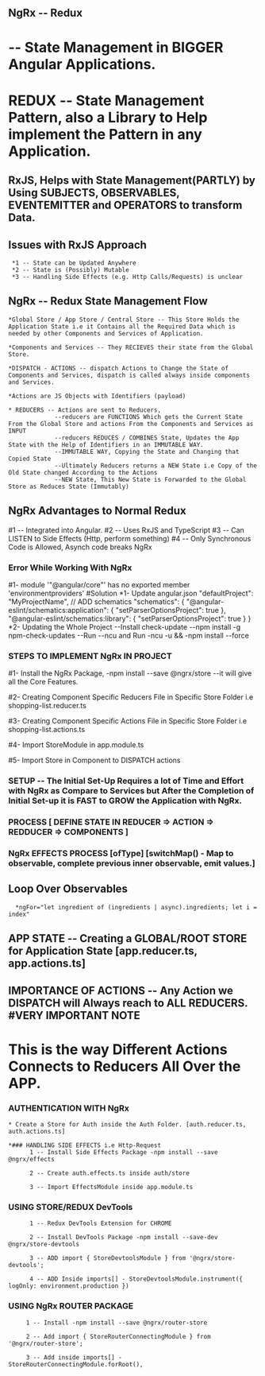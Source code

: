 ## NgRx -- Redux
   # -- State Management in BIGGER Angular Applications.
   # REDUX -- State Management Pattern, also a Library to Help implement the Pattern in any Application.

## RxJS, Helps with State Management(PARTLY) by Using SUBJECTS, OBSERVABLES, EVENTEMITTER and OPERATORS to transform Data.
   
   ## Issues with RxJS Approach
     *1 -- State can be Updated Anywhere
     *2 -- State is (Possibly) Mutable
     *3 -- Handling Side Effects (e.g. Http Calls/Requests) is unclear

## NgRx -- Redux State Management Flow
    *Global Store / App Store / Central Store -- This Store Holds the Application State i.e it Contains all the Required Data which is needed by other Components and Services of Application.

    *Components and Services -- They RECIEVES their state from the Global Store.

    *DISPATCH - ACTIONS -- dispatch Actions to Change the State of Components and Services, dispatch is called always inside components and Services.

    *Actions are JS Objects with Identifiers (payload)

    * REDUCERS -- Actions are sent to Reducers, 
                 --reducers are FUNCTIONS Which gets the Current State From the Global Store and actions From the Components and Services as INPUT
                 --reducers REDUCES / COMBINES State, Updates the App State with the Help of Identifiers in an IMMUTABLE WAY.
                 --IMMUTABLE WAY, Copying the State and Changing that Copied State
                 --Ultimately Reducers returns a NEW State i.e Copy of the Old State changed According to the Actions
                 --NEW State, This New State is Forwarded to the Global Store as Reduces State (Immutably)    

## NgRx Advantages to Normal Redux
  #1 -- Integrated into Angular.
  #2 -- Uses RxJS and TypeScript
  #3 -- Can LISTEN to Side Effects (Http, perform something)
  #4 -- Only Synchronous Code is Allowed, Asynch code breaks NgRx

### Error While Working With NgRx
  #1- module '"@angular/core"' has no exported member 'environmentproviders'
      #Solution
      *1- Update angular.json
                           "defaultProject": "MyProjectName",
                            // ADD schematics
                            "schematics": {
                              "@angular-eslint/schematics:application": {
                                "setParserOptionsProject": true
                              },
                              "@angular-eslint/schematics:library": {
                                "setParserOptionsProject": true
                              }
                            }
      *2- Updating the Whole Project
                 --Install check-update --npm install -g npm-check-updates
                 --Run --ncu and Run -ncu -u && -npm install --force

   
### STEPS TO IMPLEMENT NgRx IN PROJECT 
   #1- Install the NgRx Package, -npm install --save @ngrx/store --it will give all the Core Features.

   #2- Creating Component Specific Reducers File in Specific Store Folder i.e shopping-list.reducer.ts

   #3- Creating Component Specific Actions File in Specific Store Folder i.e shopping-list.actions.ts

   #4- Import StoreModule in app.module.ts

   #5- Import Store in Component to DISPATCH actions


### SETUP -- The Initial Set-Up Requires a lot of Time and Effort with NgRx as Compare to Services but After the Completion of Initial Set-up it is FAST to GROW the Application with NgRx. 

### PROCESS [ DEFINE STATE IN REDUCER => ACTION => REDDUCER => COMPONENTS ]

### NgRx EFFECTS PROCESS [ofType] [switchMap() - Map to observable, complete previous inner observable, emit values.]
   ## Loop Over Observables
      *ngFor="let ingredient of (ingredients | async).ingredients; let i = index"

## APP STATE -- Creating a GLOBAL/ROOT STORE for Application State [app.reducer.ts, app.actions.ts]


## IMPORTANCE OF ACTIONS -- Any Action we DISPATCH will Always reach to ALL REDUCERS. #VERY IMPORTANT NOTE
# This is the way Different Actions Connects to Reducers All Over the APP.


### AUTHENTICATION WITH NgRx
    * Create a Store for Auth inside the Auth Folder. [auth.reducer.ts, auth.actions.ts]

    *### HANDLING SIDE EFFECTS i.e Http-Request
          1 -- Install Side Effects Package -npm install --save @ngrx/effects

          2 -- Create auth.effects.ts inside auth/store 

          3 -- Import EffectsModule inside app.module.ts


### USING STORE/REDUX DevTools
          1 -- Redux DevTools Extension for CHROME

          2 -- Install DevTools Package -npm install --save-dev @ngrx/store-devtools

          3 -- ADD import { StoreDevtoolsModule } from '@ngrx/store-devtools';

          4 -- ADD Inside imports[] - StoreDevtoolsModule.instrument({ logOnly: environment.production })


### USING NgRx ROUTER PACKAGE
         1 -- Install -npm install --save @ngrx/router-store

         2 -- Add import { StoreRouterConnectingModule } from '@ngrx/router-store';

         3 -- Add inside imports[] - StoreRouterConnectingModule.forRoot(),
